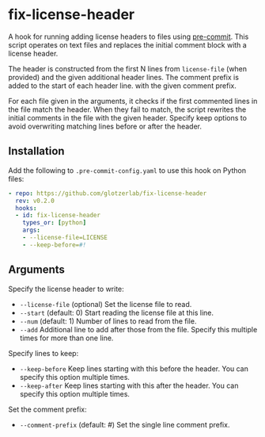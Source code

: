 # fix-license-header

A hook for running adding license headers to files using [pre-commit].
This script operates on text files and replaces the initial comment block with a
license header.

The header is constructed from the first N lines from ``license-file`` (when
provided) and the given additional header lines. The comment prefix is added to
the start of each header line. with the given comment prefix.

For each file given in the arguments, it checks if the first commented lines in
the file match the header. When they fail to match, the script rewrites the
initial comments in the file with the given header. Specify keep options to
avoid overwriting matching lines before or after the header.

[pre-commit]: https://pre-commit.com/

## Installation

Add the following to `.pre-commit-config.yaml` to use this hook on Python
files:

```yaml
- repo: https://github.com/glotzerlab/fix-license-header
  rev: v0.2.0
  hooks:
  - id: fix-license-header
    types_or: [python]
    args:
    - --license-file=LICENSE
    - --keep-before=#!
```

## Arguments

Specify the license header to write:

* `--license-file` (optional) Set the license file to read.
* `--start` (default: 0) Start reading the license file at this line.
* `--num` (default: 1) Number of lines to read from the file.
* `--add` Additional line to add after those from the file. Specify this
  multiple times for more than one line.

Specify lines to keep:

* `--keep-before` Keep lines starting with this before the header. You can
  specify this option multiple times.
* `--keep-after` Keep lines starting with this after the header. You can
  specify this option multiple times.

Set the comment prefix:

* `--comment-prefix` (default: #) Set the single line comment prefix.
